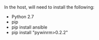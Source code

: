 In the host, will need to install the following:
- Python 2.7
- pip
- pip install ansible
- pip install "pywinrm>0.2.2"
